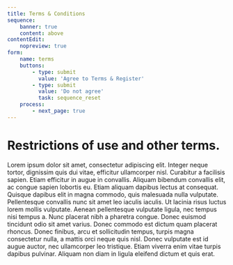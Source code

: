 ```yaml
---
title: Terms & Conditions
sequence:
    banner: true
    content: above
contentEdit:
    nopreview: true
form:
    name: terms
    buttons:
        - type: submit
          value: 'Agree to Terms & Register'
        - type: submit
          value: 'Do not agree'
          task: sequence_reset
    process:
        - next_page: true
---
```

# Restrictions of use and other terms.

Lorem ipsum dolor sit amet, consectetur adipiscing elit. Integer neque tortor, dignissim quis dui vitae, efficitur ullamcorper nisl. Curabitur a facilisis sapien. Etiam efficitur in augue in convallis. Aliquam bibendum convallis elit, ac congue sapien lobortis eu. Etiam aliquam dapibus lectus at consequat. Quisque dapibus elit in magna commodo, quis malesuada nulla vulputate. Pellentesque convallis nunc sit amet leo iaculis iaculis. Ut lacinia risus luctus lorem mollis vulputate. Aenean pellentesque vulputate ligula, nec tempus nisi tempus a. Nunc placerat nibh a pharetra congue. Donec euismod tincidunt odio sit amet varius. Donec commodo est dictum quam placerat rhoncus. Donec finibus, arcu et sollicitudin tempus, turpis magna consectetur nulla, a mattis orci neque quis nisl. Donec vulputate est id augue auctor, nec ullamcorper leo tristique. Etiam viverra enim vitae turpis dapibus pulvinar. Aliquam non diam in ligula eleifend dictum et quis erat.
